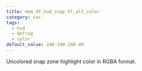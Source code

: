 ```yaml
---
title: mom_df_hud_snap_hl_alt_color
category: var
tags:
  - hud
  - defrag
  - color
default_value: 240 240 240 40
---
```


Uncolored snap zone highlight color in RGBA format.
